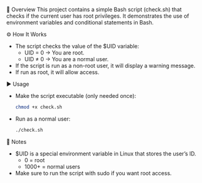 📌 Overview
This project contains a simple Bash script (check.sh) that checks if the current user has root privileges.
It demonstrates the use of environment variables and conditional statements in Bash.



⚙️ How It Works
- The script checks the value of the $UID variable:
    - UID = 0 → You are root.
    - UID ≠ 0 → You are a normal user.
- If the script is run as a non-root user, it will display a warning message.
- If run as root, it will allow access.



▶️ Usage
- Make the script executable (only needed once):
  ```bash
  chmod +x check.sh
- Run as a normal user:
  ```bash
  ./check.sh


📒 Notes
- $UID is a special environment variable in Linux that stores the user’s ID.
    - 0 = root
    - 1000+ = normal users
- Make sure to run the script with sudo if you want root access.
